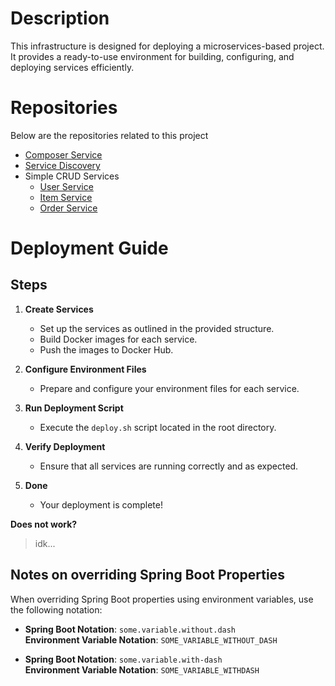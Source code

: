# Description

This infrastructure is designed for deploying a microservices-based project. It provides a ready-to-use environment for building, configuring, and deploying services efficiently.

# Repositories

Below are the repositories related to this project

- [Composer Service](https://github.com/SmknSe/RKSP8.git)
- [Service Discovery](https://github.com/SmknSe/service-discovery.git)
- Simple CRUD Services
  - [User Service](https://github.com/SmknSe/UserService.git)
  - [Item Service](https://github.com/SmknSe/ItemService.git)
  - [Order Service](https://github.com/SmknSe/OrderService.git)

# Deployment Guide

## Steps

1. **Create Services**

   - Set up the services as outlined in the provided structure.
   - Build Docker images for each service.
   - Push the images to Docker Hub.

2. **Configure Environment Files**

   - Prepare and configure your environment files for each service.

3. **Run Deployment Script**

   - Execute the `deploy.sh` script located in the root directory.

4. **Verify Deployment**

   - Ensure that all services are running correctly and as expected.

5. **Done**
   - Your deployment is complete!

**Does not work?**

> idk...

## Notes on overriding Spring Boot Properties

When overriding Spring Boot properties using environment variables, use the following notation:

- **Spring Boot Notation**: `some.variable.without.dash`  
  **Environment Variable Notation**: `SOME_VARIABLE_WITHOUT_DASH`

- **Spring Boot Notation**: `some.variable.with-dash`  
  **Environment Variable Notation**: `SOME_VARIABLE_WITHDASH`
